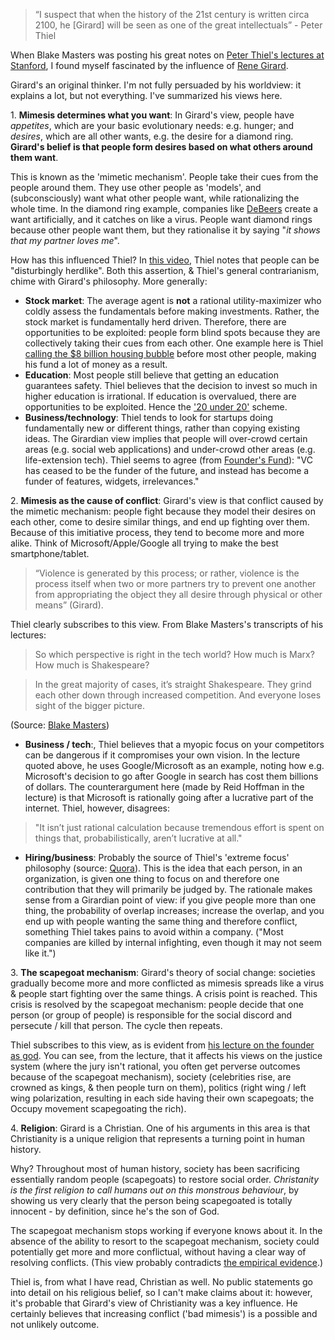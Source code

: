 <!--<img src="/herd.jpg">-->

> “I suspect that when the history of the 21st century is written circa 2100, he [Girard] will be seen as one of the great intellectuals” - Peter Thiel

When Blake Masters was posting his great notes on [Peter Thiel's lectures at Stanford](http://blakemasters.tumblr.com/peter-thiels-cs183-startup), I found myself fascinated by the influence of [Rene Girard](http://en.wikipedia.org/wiki/Rene_Girard).

Girard's an original thinker. I'm not fully persuaded by his worldview: it explains a lot, but not everything. I've summarized his views here.

1\. <b>Mimesis determines what you want</b>: In Girard's view, people have <i>appetites</i>, which are your basic evolutionary needs: e.g. hunger; and <i>desires</i>, which are all other wants, e.g. the desire for a diamond ring. <b>Girard's belief is that people form desires based on what others around them want</b>. 

This is known as the 'mimetic mechanism'. People take their cues from the people around them. They use other people as 'models', and (subconsciously) want what other people want, while rationalizing the whole time. In the diamond ring example, companies like [DeBeers](http://en.wikipedia.org/wiki/De_Beers) create a want artificially, and it catches on like a virus. People want diamond rings because other people want them, but they rationalise it by saying "<i>it shows that my partner loves me</i>".

How has this influenced Thiel? In [this video](http://www.youtube.com/watch?feature=player_embedded&v=esk7W9Jowtc), Thiel notes that people can be "disturbingly herdlike". Both this assertion, & Thiel's general contrarianism, chime with Girard's philosophy. More generally:

* <b>Stock market</b>: The average agent is <b>not</b> a rational utility-maximizer who coldly assess the fundamentals before making investments. Rather, the stock market is fundamentally herd driven. Therefore, there are opportunities to be exploited: people form blind spots because they are collectively taking their cues from each other. One example here is Thiel [calling the $8 billion housing bubble](http://bigthink.com/ideas/17721) before most other people, making his fund a lot of money as a result. 
* <b>Education</b>: Most people still believe that getting an education guarantees safety. Thiel believes that the decision to invest so much in higher education is irrational. If education is overvalued, there are opportunities to be exploited. Hence the ['20 under 20'](http://www.thielfellowship.org/) scheme. 
* <b>Business/technology</b>: Thiel tends to look for startups doing fundamentally new or different things, rather than copying existing ideas. The Girardian view implies that people will over-crowd certain areas (e.g. social web applications) and under-crowd other areas (e.g. life-extension tech). Thiel seems to agree (from [Founder's Fund](http://www.foundersfund.com/)): "VC has ceased to be the funder of the future, and instead has become a funder of features, widgets, irrelevances."

2\. <b>Mimesis as the cause of conflict</b>: Girard's view is that conflict caused by the mimetic mechanism: people fight because they model their desires on each other, come to desire similar things, and end up fighting over them. Because of this imitiative process, they tend to become more and more alike. Think of Microsoft/Apple/Google all trying to make the best smartphone/tablet.

> “Violence is generated by this process; or rather, violence is the process itself when two or more partners try to prevent one another from appropriating the object they all desire through physical or other means” (Girard).

Thiel clearly subscribes to this view. From Blake Masters's transcripts of his lectures:

> So which perspective is right in the tech world? How much is Marx? How much is Shakespeare?

> In the great majority of cases, it’s straight Shakespeare. They grind each other down through increased competition. And everyone loses sight of the bigger picture.

(Source: [Blake Masters](http://blakemasters.tumblr.com/post/23250566538/peter-thiels-cs183-startup-class-12-notes-essay))

* <b>Business / tech</b>:, Thiel believes that a myopic focus on your competitors can be dangerous if it compromises your own vision. In the lecture quoted above, he uses Google/Microsoft as 	an example, noting how e.g. Microsoft's decision to go after Google in search has cost them billions of dollars. The counterargument here (made by Reid Hoffman in the lecture) is that Microsoft is rationally going after a lucrative part of the internet. Thiel, however, disagrees: 

> "It isn’t just rational calculation because tremendous effort is spent on things that, probabilistically, aren’t lucrative at all."

* <b>Hiring/business</b>: Probably the source of Thiel's 'extreme focus' philosophy (source: [Quora](http://www.quora.com/PayPal/What-strong-beliefs-on-culture-for-entrepreneurialism-did-Peter-Max-David-have-at-PayPal/answer/Keith-Rabois)). This is the idea that each person, in an organization, is given one thing to focus on and therefore one contribution that they will primarily be judged by. The rationale makes sense from a Girardian point of view: if you give people more than one thing, the probability of overlap increases; increase the overlap, and you end up with people wanting the same thing and therefore conflict, something Thiel takes pains to avoid within a company. ("Most companies are killed by internal infighting, even though it may not seem like it.")

3\. <b>The scapegoat mechanism</b>: Girard's theory of social change: societies gradually become more and more conflicted as mimesis spreads like a virus & people start fighting over the same things. A crisis point is reached. This crisis is resolved by the scapegoat mechanism: people decide that one person (or group of people) is responsible for the social discord and persecute / kill that person. The cycle then repeats. 

Thiel subscribes to this view, as is evident from [his lecture on the founder as god](http://blakemasters.tumblr.com/post/24578683805/peter-thiels-cs183-startup-class-18-notes-essay). You can see, from the lecture, that it affects his views on the justice system (where the jury isn't rational, you often get perverse outcomes because of the scapegoat mechanism), society (celebrities rise, are crowned as kings, & then people turn on them), politics (right wing / left wing polarization, resulting in each side having their own scapegoats; the Occupy movement scapegoating the rich). 

4\. <b>Religion</b>: Girard is a Christian. One of his arguments in this area is that Christianity is a unique religion that represents a turning point in human history. 

Why? Throughout most of human history, society has been sacrificing essentially random people (scapegoats) to restore social order. <i>Christanity is the first religion to call humans out on this monstrous behaviour</i>, by showing us very clearly that the person being scapegoated is totally innocent - by definition, since he's the son of God. 

The scapegoat mechanism stops working if everyone knows about it. In the absence of the ability to resort to the scapegoat mechanism, society could potentially get more and more conflictual, without having a clear way of resolving conflicts. (This view probably contradicts [the empirical evidence](http://online.wsj.com/article/SB10001424053111904106704576583203589408180.html).)

Thiel is, from what I have read, Christian as well. No public statements go into detail on his religious belief, so I can't make claims about it: however, it's probable that Girard's view of Christianity was a key influence. He certainly believes that increasing conflict ('bad mimesis') is a possible and not unlikely outcome.
